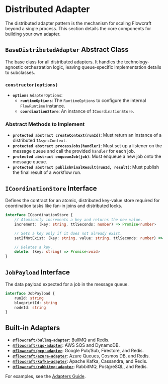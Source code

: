 # Distributed Adapter

The distributed adapter pattern is the mechanism for scaling Flowcraft beyond a single process. This section details the core components for building your own adapter.

## `BaseDistributedAdapter` Abstract Class

The base class for all distributed adapters. It handles the technology-agnostic orchestration logic, leaving queue-specific implementation details to subclasses.

### `constructor(options)`
-   **`options`** `AdapterOptions`:
    -   **`runtimeOptions`**: The `RuntimeOptions` to configure the internal `FlowRuntime` instance.
    -   **`coordinationStore`**: An instance of `ICoordinationStore`.

### Abstract Methods to Implement
-   **`protected abstract createContext(runId)`**: Must return an instance of a distributed `IAsyncContext`.
-   **`protected abstract processJobs(handler)`**: Must set up a listener on the message queue and call the provided `handler` for each job.
-   **`protected abstract enqueueJob(job)`**: Must enqueue a new job onto the message queue.
-   **`protected abstract publishFinalResult(runId, result)`**: Must publish the final result of a workflow run.

## `ICoordinationStore` Interface

Defines the contract for an atomic, distributed key-value store required for coordination tasks like fan-in joins and distributed locks.

```typescript
interface ICoordinationStore {
	// Atomically increments a key and returns the new value.
	increment: (key: string, ttlSeconds: number) => Promise<number>

	// Sets a key only if it does not already exist.
	setIfNotExist: (key: string, value: string, ttlSeconds: number) => Promise<boolean>

	// Deletes a key.
	delete: (key: string) => Promise<void>
}
```

## `JobPayload` Interface

The data payload expected for a job in the message queue.

```typescript
interface JobPayload {
	runId: string
	blueprintId: string
	nodeId: string
}
```

## Built-in Adapters

- **[`@flowcraft/bullmq-adapter`](https://www.npmjs.com/package/@flowcraft/bullmq-adapter)**: BullMQ and Redis.
- **[`@flowcraft/sqs-adapter`](https://www.npmjs.com/package/@flowcraft/sqs-adapter)**: AWS SQS and DynamoDB.
- **[`@flowcraft/gcp-adapter`](https://www.npmjs.com/package/@flowcraft/gcp-adapter)**: Google Pub/Sub, Firestore, and Redis.
- **[`@flowcraft/azure-adapter`](https://www.npmjs.com/package/@flowcraft/azure-adapter)**: Azure Queues, Cosmos DB, and Redis.
- **[`@flowcraft/kafka-adapter`](https://www.npmjs.com/package/@flowcraft/kafka-adapter)**: Apache Kafka, Cassandra, and Redis.
- **[`@flowcraft/rabbitmq-adapter`](https://www.npmjs.com/package/@flowcraft/rabbitmq-adapter)**: RabbitMQ, PostgreSQL, and Redis.

For examples, see the [Adapters Guide](/guide/adapters/).
